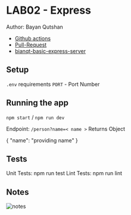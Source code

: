 # LAB02 - Express

Author: Bayan Qutshan

* [Github actions](https://github.com/BianQt/basic-express-server/actions)
* [Pull-Request](https://github.com/BianQt/basic-express-server/pull/1)
* [bianqt-basic-express-server](https://bianqt-basic-express-server.herokuapp.com)



## Setup
```.env``` requirements
```PORT``` - Port Number

## Running the app
```npm start``` / ```npm run dev```

Endpoint: ```/person?name=< name >```
Returns Object

{
  "name": "providing name"
}

## Tests
Unit Tests: npm run test
Lint Tests: npm run lint

## Notes
![notes](./notes.jpg)

